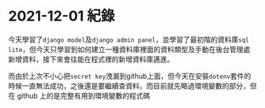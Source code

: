 # 2021-12-01 紀錄
今天學習了`django model`及`django admin panel`，並學習了最初階的資料庫`sql lite`，但今天只學習到如何建立一種資料庫裡面的資料類型及手動在後台管理處新增資料，接下來會往能在程式裡的新增資料庫邁進。

而由於上次不小心把`secret key`洩漏到github上面，但今天在安裝`dotenv`套件的時候一直無法成功，之後還是要繼續查資料，而目前就先略過環境變數的部分，但在 github 上的是完整有用到環境變數的程式碼